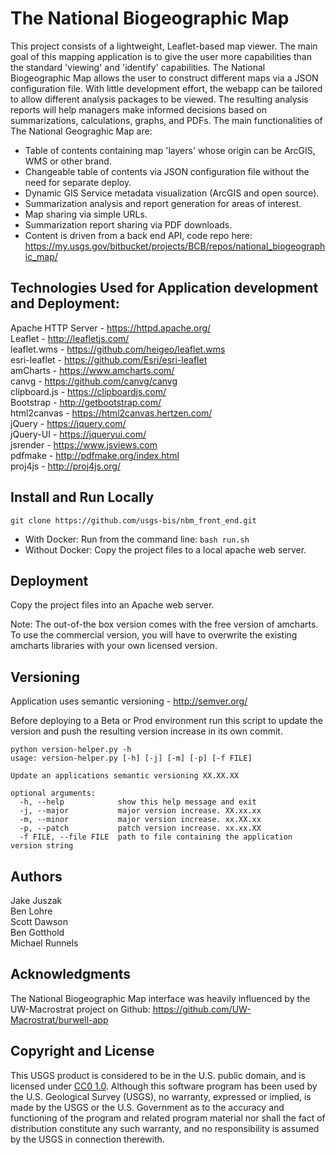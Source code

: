 # The National Biogeographic Map

This project consists of a lightweight, Leaflet-based map viewer. The main goal of this mapping application is to give the 
user more capabilities than the standard 'viewing' and 'identify' capabilities. The National Biogeographic Map allows the user to 
construct different maps via a JSON configuration file. With little development effort, the webapp can be tailored to allow 
different analysis packages to be viewed. The resulting analysis reports will help managers make informed decisions based on 
summarizations, calculations, graphs, and PDFs. The main functionalities of The National Geograghic Map are:  
- Table of contents containing map 'layers' whose origin can be ArcGIS, WMS or other brand.
- Changeable table of contents via JSON configuration file without the need for separate deploy.
- Dynamic GIS Service metadata visualization (ArcGIS and open source).
- Summarization analysis and report generation for areas of interest.
- Map sharing via simple URLs.
- Summarization report sharing via PDF downloads.
- Content is driven from a back end API, code repo here: https://my.usgs.gov/bitbucket/projects/BCB/repos/national_biogeographic_map/

## Technologies Used for Application development and Deployment:

Apache HTTP Server - https://httpd.apache.org/  
Leaflet - http://leafletjs.com/  
leaflet.wms -  https://github.com/heigeo/leaflet.wms  
esri-leaflet - https://github.com/Esri/esri-leaflet  
amCharts - https://www.amcharts.com/  
canvg - https://github.com/canvg/canvg  
clipboard.js - https://clipboardjs.com/  
Bootstrap - http://getbootstrap.com/  
html2canvas - https://html2canvas.hertzen.com/  
jQuery - https://jquery.com/  
jQuery-UI - https://jqueryui.com/  
jsrender - https://www.jsviews.com  
pdfmake - http://pdfmake.org/index.html  
proj4js - http://proj4js.org/ 

## Install and Run Locally

`git clone https://github.com/usgs-bis/nbm_front_end.git`

- With Docker: Run from the command line: `bash run.sh`
- Without Docker: Copy the project files to a local apache web server.


## Deployment

Copy the project files into an Apache web server.

Note: The out-of-the box version comes with the free version of amcharts. 
To use the commercial version, you will have to overwrite the existing
amcharts libraries with your own licensed version.

## Versioning

Application uses semantic versioning - http://semver.org/

Before deploying to a Beta or Prod environment run this script to update the version
and push the resulting version increase in its own commit.  

```
python version-helper.py -h
usage: version-helper.py [-h] [-j] [-m] [-p] [-f FILE]

Update an applications semantic versioning XX.XX.XX

optional arguments:
  -h, --help            show this help message and exit
  -j, --major           major version increase. XX.xx.xx
  -m, --minor           major version increase. xx.XX.xx
  -p, --patch           patch version increase. xx.xx.XX
  -f FILE, --file FILE  path to file containing the application version string

  ```

## Authors

Jake Juszak  
Ben Lohre  
Scott Dawson   
Ben Gotthold    
Michael Runnels

## Acknowledgments

The National Biogeographic Map interface was heavily influenced by the UW-Macrostrat project on Github:
https://github.com/UW-Macrostrat/burwell-app

## Copyright and License

This USGS product is considered to be in the U.S. public domain, and is licensed under <a href="https://creativecommons.org/publicdomain/zero/1.0/" target="_blank">CC0 1.0</a>.
Although this software program has been used by the U.S. Geological Survey (USGS), no warranty, expressed or implied, is made by the USGS or the U.S. Government as to the accuracy and functioning of the program and related program material nor shall the fact of distribution constitute any such warranty, and no responsibility is assumed by the USGS in connection therewith.
